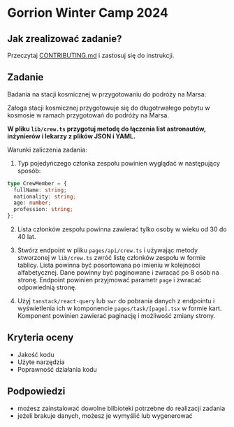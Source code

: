 # Gorrion Winter Camp 2024

## Jak zrealizować zadanie?

Przeczytaj [CONTRIBUTING.md](./CONTRIBUTING.md) i zastosuj się do instrukcji.

## Zadanie

Badania na stacji kosmicznej w przygotowaniu do podróży na Marsa:

Załoga stacji kosmicznej przygotowuje się do długotrwałego pobytu w kosmosie w ramach przygotowań do podróży na Marsa.

**W pliku `lib/crew.ts` przygotuj metodę do łączenia list astronautów, inżynierów i lekarzy z plików JSON i YAML.**

Warunki zaliczenia zadania:

1. Typ pojedyńczego członka zespołu powinien wyglądać w następujący sposób:

```ts
type CrewMember = {
  fullName: string;
  nationality: string;
  age: number;
  profession: string;
};
```

2. Lista członków zespołu powinna zawierać tylko osoby w wieku od 30 do 40 lat.

3. Stwórz endpoint w pliku `pages/api/crew.ts` i używając metody stworzonej w `lib/crew.ts` zwróć listę członków zespołu w formie tablicy. Lista powinna być posortowana po imieniu w kolejności alfabetycznej. Dane powinny być paginowane i zwracać po 8 osób na stronę. Endpoint powinien przyjmować parametr `page` i zwracać odpowiednią stronę.

4. Użyj `tanstack/react-query` lub `swr` do pobrania danych z endpointu i wyświetlenia ich w komponencie `pages/task/[page].tsx` w formie kart. Komponent powinien zawierać paginację i możliwość zmiany strony.

## Kryteria oceny

- Jakość kodu
- Użyte narzędzia
- Poprawność działania kodu

## Podpowiedzi

- możesz zainstalować dowolne bilbioteki potrzebne do realizacji zadania
- jeżeli brakuje danych, możesz je wymyślić lub wygenerować
